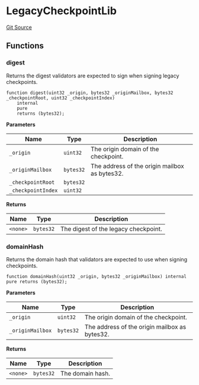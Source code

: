 # LegacyCheckpointLib
[Git Source](https://github.com/hyperlane-xyz/hyperlane-monorepo/blob/60f321f452052881dce4e22999022e11fc117456/contracts/libs/LegacyCheckpointLib.sol)


## Functions
### digest

Returns the digest validators are expected to sign when signing legacy checkpoints.


```solidity
function digest(uint32 _origin, bytes32 _originMailbox, bytes32 _checkpointRoot, uint32 _checkpointIndex)
    internal
    pure
    returns (bytes32);
```
**Parameters**

|Name|Type|Description|
|----|----|-----------|
|`_origin`|`uint32`|The origin domain of the checkpoint.|
|`_originMailbox`|`bytes32`|The address of the origin mailbox as bytes32.|
|`_checkpointRoot`|`bytes32`||
|`_checkpointIndex`|`uint32`||

**Returns**

|Name|Type|Description|
|----|----|-----------|
|`<none>`|`bytes32`|The digest of the legacy checkpoint.|


### domainHash

Returns the domain hash that validators are expected to use
when signing checkpoints.


```solidity
function domainHash(uint32 _origin, bytes32 _originMailbox) internal pure returns (bytes32);
```
**Parameters**

|Name|Type|Description|
|----|----|-----------|
|`_origin`|`uint32`|The origin domain of the checkpoint.|
|`_originMailbox`|`bytes32`|The address of the origin mailbox as bytes32.|

**Returns**

|Name|Type|Description|
|----|----|-----------|
|`<none>`|`bytes32`|The domain hash.|


